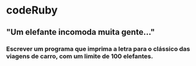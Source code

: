 # codeRuby


## "Um elefante incomoda muita gente..." 

### Escrever um programa que imprima a letra para o clássico das viagens de carro, com um limite de 100 elefantes. 





